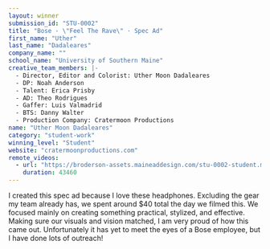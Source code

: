 ```yaml
---
layout: winner
submission_id: "STU-0002"
title: "Bose - \"Feel The Rave\" · Spec Ad"
first_name: "Uther"
last_name: "Dadaleares"
company_name: ""
school_name: "University of Southern Maine"
creative_team_members: |-
  - Director, Editor and Colorist: Uther Moon Dadaleares
  - DP: Noah Anderson
  - Talent: Erica Prisby
  - AD: Theo Rodrigues
  - Gaffer: Luis Valmadrid
  - BTS: Danny Walter
  - Production Company: Cratermoon Productions
name: "Uther Moon Dadaleares"
category: "student-work"
winning_level: "Student"
website: "cratermoonproductions.com"
remote_videos:
  - url: "https://broderson-assets.maineaddesign.com/stu-0002-student.mov"
    duration: 43460
---
```


I created this spec ad because I love these headphones. Excluding the gear my team already has, we spent around $40 total the day we filmed this. We focused mainly on creating something practical, stylized, and effective. Making sure our visuals and vision matched, I am very proud of how this came out. Unfortunately it has yet to meet the eyes of a Bose employee, but I have done lots of outreach!
